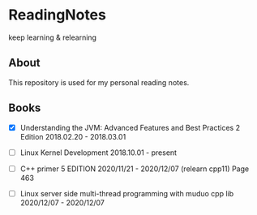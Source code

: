 # ReadingNotes
keep learning & relearning

## About

This repository is used for my personal reading notes.  

## Books

- [x] Understanding the JVM: Advanced Features and Best Practices 2 Edition 2018.02.20 - 2018.03.01  

- [ ] Linux Kernel Development 2018.10.01 - present 

- [ ] C++ primer 5 EDITION 2020/11/21 - 2020/12/07 (relearn cpp11) Page 463

- [ ] Linux server side multi-thread programming with muduo cpp lib  2020/12/07 - 2020/12/07
